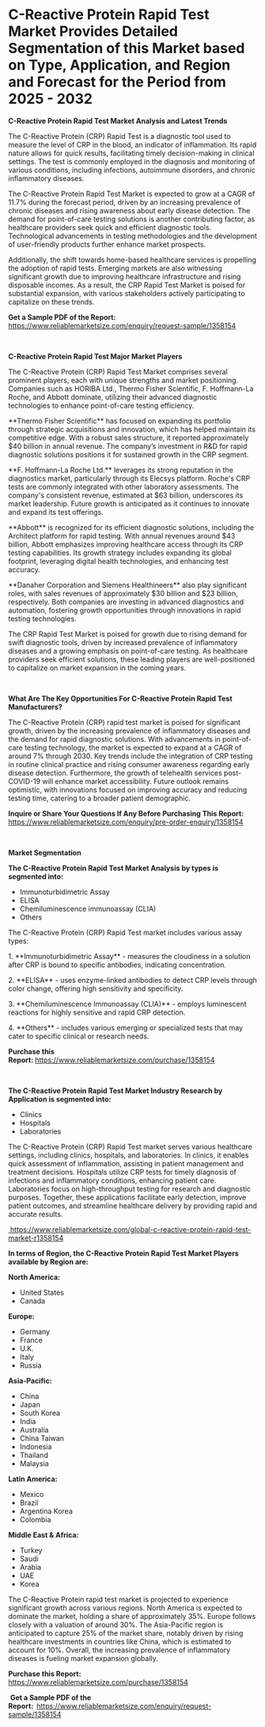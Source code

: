 <p><h1>C-Reactive Protein Rapid Test Market Provides Detailed Segmentation of this Market based on Type, Application, and Region and Forecast for the Period from 2025 - 2032</h1></p><p><strong>C-Reactive Protein Rapid Test Market Analysis and Latest Trends</strong></p>
<p><p>The C-Reactive Protein (CRP) Rapid Test is a diagnostic tool used to measure the level of CRP in the blood, an indicator of inflammation. Its rapid nature allows for quick results, facilitating timely decision-making in clinical settings. The test is commonly employed in the diagnosis and monitoring of various conditions, including infections, autoimmune disorders, and chronic inflammatory diseases.</p><p>The C-Reactive Protein Rapid Test Market is expected to grow at a CAGR of 11.7% during the forecast period, driven by an increasing prevalence of chronic diseases and rising awareness about early disease detection. The demand for point-of-care testing solutions is another contributing factor, as healthcare providers seek quick and efficient diagnostic tools. Technological advancements in testing methodologies and the development of user-friendly products further enhance market prospects. </p><p>Additionally, the shift towards home-based healthcare services is propelling the adoption of rapid tests. Emerging markets are also witnessing significant growth due to improving healthcare infrastructure and rising disposable incomes. As a result, the CRP Rapid Test Market is poised for substantial expansion, with various stakeholders actively participating to capitalize on these trends.</p></p>
<p><strong>Get a Sample PDF of the Report:&nbsp;</strong> <a href="https://www.reliablemarketsize.com/enquiry/request-sample/1358154?utm_campaign=2993&utm_medium=2&utm_source=Github&utm_content=ia&utm_term=13042025&utm_id=c-reactive-protein-rapid-test">https://www.reliablemarketsize.com/enquiry/request-sample/1358154</a></p>
<p>&nbsp;</p>
<p><strong>C-Reactive Protein Rapid Test Major Market Players</strong></p>
<p><p>The C-Reactive Protein (CRP) Rapid Test Market comprises several prominent players, each with unique strengths and market positioning. Companies such as HORIBA Ltd., Thermo Fisher Scientific, F. Hoffmann-La Roche, and Abbott dominate, utilizing their advanced diagnostic technologies to enhance point-of-care testing efficiency.</p><p>**Thermo Fisher Scientific** has focused on expanding its portfolio through strategic acquisitions and innovation, which has helped maintain its competitive edge. With a robust sales structure, it reported approximately $40 billion in annual revenue. The company’s investment in R&D for rapid diagnostic solutions positions it for sustained growth in the CRP segment.</p><p>**F. Hoffmann-La Roche Ltd.** leverages its strong reputation in the diagnostics market, particularly through its Elecsys platform. Roche's CRP tests are commonly integrated with other laboratory assessments. The company's consistent revenue, estimated at $63 billion, underscores its market leadership. Future growth is anticipated as it continues to innovate and expand its test offerings.</p><p>**Abbott** is recognized for its efficient diagnostic solutions, including the Architect platform for rapid testing. With annual revenues around $43 billion, Abbott emphasizes improving healthcare access through its CRP testing capabilities. Its growth strategy includes expanding its global footprint, leveraging digital health technologies, and enhancing test accuracy.</p><p>**Danaher Corporation and Siemens Healthineers** also play significant roles, with sales revenues of approximately $30 billion and $23 billion, respectively. Both companies are investing in advanced diagnostics and automation, fostering growth opportunities through innovations in rapid testing technologies.</p><p>The CRP Rapid Test Market is poised for growth due to rising demand for swift diagnostic tools, driven by increased prevalence of inflammatory diseases and a growing emphasis on point-of-care testing. As healthcare providers seek efficient solutions, these leading players are well-positioned to capitalize on market expansion in the coming years.</p></p>
<p>&nbsp;</p>
<p><strong>What Are The Key Opportunities For C-Reactive Protein Rapid Test Manufacturers?</strong></p>
<p><p>The C-Reactive Protein (CRP) rapid test market is poised for significant growth, driven by the increasing prevalence of inflammatory diseases and the demand for rapid diagnostic solutions. With advancements in point-of-care testing technology, the market is expected to expand at a CAGR of around 7% through 2030. Key trends include the integration of CRP testing in routine clinical practice and rising consumer awareness regarding early disease detection. Furthermore, the growth of telehealth services post-COVID-19 will enhance market accessibility. Future outlook remains optimistic, with innovations focused on improving accuracy and reducing testing time, catering to a broader patient demographic.</p></p>
<p><strong>Inquire or Share Your Questions If Any Before Purchasing This Report:</strong> <a href="https://www.reliablemarketsize.com/enquiry/pre-order-enquiry/1358154?utm_campaign=2993&utm_medium=2&utm_source=Github&utm_content=ia&utm_term=13042025&utm_id=c-reactive-protein-rapid-test">https://www.reliablemarketsize.com/enquiry/pre-order-enquiry/1358154</a></p>
<p>&nbsp;</p>
<p><strong>Market Segmentation</strong></p>
<p><strong>The C-Reactive Protein Rapid Test Market Analysis by types is segmented into:</strong></p>
<p><ul><li>Immunoturbidimetric Assay</li><li>ELISA</li><li>Chemiluminescence immunoassay (CLIA)</li><li>Others</li></ul></p>
<p><p>The C-Reactive Protein (CRP) Rapid Test market includes various assay types: </p><p>1. **Immunoturbidimetric Assay** - measures the cloudiness in a solution after CRP is bound to specific antibodies, indicating concentration.</p><p>2. **ELISA** - uses enzyme-linked antibodies to detect CRP levels through color change, offering high sensitivity and specificity.</p><p>3. **Chemiluminescence Immunoassay (CLIA)** - employs luminescent reactions for highly sensitive and rapid CRP detection.</p><p>4. **Others** - includes various emerging or specialized tests that may cater to specific clinical or research needs.</p></p>
<p><strong>Purchase this Report:&nbsp;</strong><a href="https://www.reliablemarketsize.com/purchase/1358154?utm_campaign=2993&utm_medium=2&utm_source=Github&utm_content=ia&utm_term=13042025&utm_id=c-reactive-protein-rapid-test">https://www.reliablemarketsize.com/purchase/1358154</a></p>
<p>&nbsp;</p>
<p><strong>The C-Reactive Protein Rapid Test Market Industry Research by Application is segmented into:</strong></p>
<p><ul><li>Clinics</li><li>Hospitals</li><li>Laboratories</li></ul></p>
<p><p>The C-Reactive Protein (CRP) Rapid Test market serves various healthcare settings, including clinics, hospitals, and laboratories. In clinics, it enables quick assessment of inflammation, assisting in patient management and treatment decisions. Hospitals utilize CRP tests for timely diagnosis of infections and inflammatory conditions, enhancing patient care. Laboratories focus on high-throughput testing for research and diagnostic purposes. Together, these applications facilitate early detection, improve patient outcomes, and streamline healthcare delivery by providing rapid and accurate results.</p></p>
<p><a href="https://www.reliablemarketsize.com/global-c-reactive-protein-rapid-test-market-r1358154?utm_campaign=2993&utm_medium=2&utm_source=Github&utm_content=ia&utm_term=13042025&utm_id=c-reactive-protein-rapid-test">&nbsp;https://www.reliablemarketsize.com/global-c-reactive-protein-rapid-test-market-r1358154</a></p>
<p><strong>In terms of Region, the C-Reactive Protein Rapid Test Market Players available by Region are:</strong></p>
<p>
    <p> <strong> North America: </strong>
        <ul>
            <li>United States</li>
            <li>Canada</li>
        </ul>
        </p> 
    <p> <strong> Europe: </strong>
        <ul>
            <li>Germany</li>
            <li>France</li>
            <li>U.K.</li>
            <li>Italy</li>
            <li>Russia</li>
        </ul>
        </p> 
    <p> <strong> Asia-Pacific: </strong>
        <ul>
            <li>China</li>
            <li>Japan</li>
            <li>South Korea</li>
            <li>India</li>
            <li>Australia</li>
            <li>China Taiwan</li>
            <li>Indonesia</li>
            <li>Thailand</li>
            <li>Malaysia</li>
        </ul>
        </p> 
    <p> <strong> Latin America: </strong>
        <ul>
            <li>Mexico</li>
            <li>Brazil</li>
            <li>Argentina Korea</li>
            <li>Colombia</li>
        </ul>
        </p> 
    <p> <strong> Middle East & Africa: </strong>
        <ul>
            <li>Turkey</li>
            <li>Saudi</li>
            <li>Arabia</li>
            <li>UAE</li>
            <li>Korea</li>
        </ul>
    </p>
    </p>
<p><p>The C-Reactive Protein rapid test market is projected to experience significant growth across various regions. North America is expected to dominate the market, holding a share of approximately 35%. Europe follows closely with a valuation of around 30%. The Asia-Pacific region is anticipated to capture 25% of the market share, notably driven by rising healthcare investments in countries like China, which is estimated to account for 10%. Overall, the increasing prevalence of inflammatory diseases is fueling market expansion globally.</p></p>
<p><strong>Purchase this Report: </strong><a href="https://www.reliablemarketsize.com/purchase/1358154?utm_campaign=2993&utm_medium=2&utm_source=Github&utm_content=ia&utm_term=13042025&utm_id=c-reactive-protein-rapid-test">https://www.reliablemarketsize.com/purchase/1358154</a></p>
<p>&nbsp;<strong>Get a Sample PDF of the Report:&nbsp;&nbsp;</strong><a href="https://www.reliablemarketsize.com/enquiry/request-sample/1358154?utm_campaign=2993&utm_medium=2&utm_source=Github&utm_content=ia&utm_term=13042025&utm_id=c-reactive-protein-rapid-test">https://www.reliablemarketsize.com/enquiry/request-sample/1358154</a></p>
<p><strong></strong></p>
<p><p></p><p></p><p></p></p>